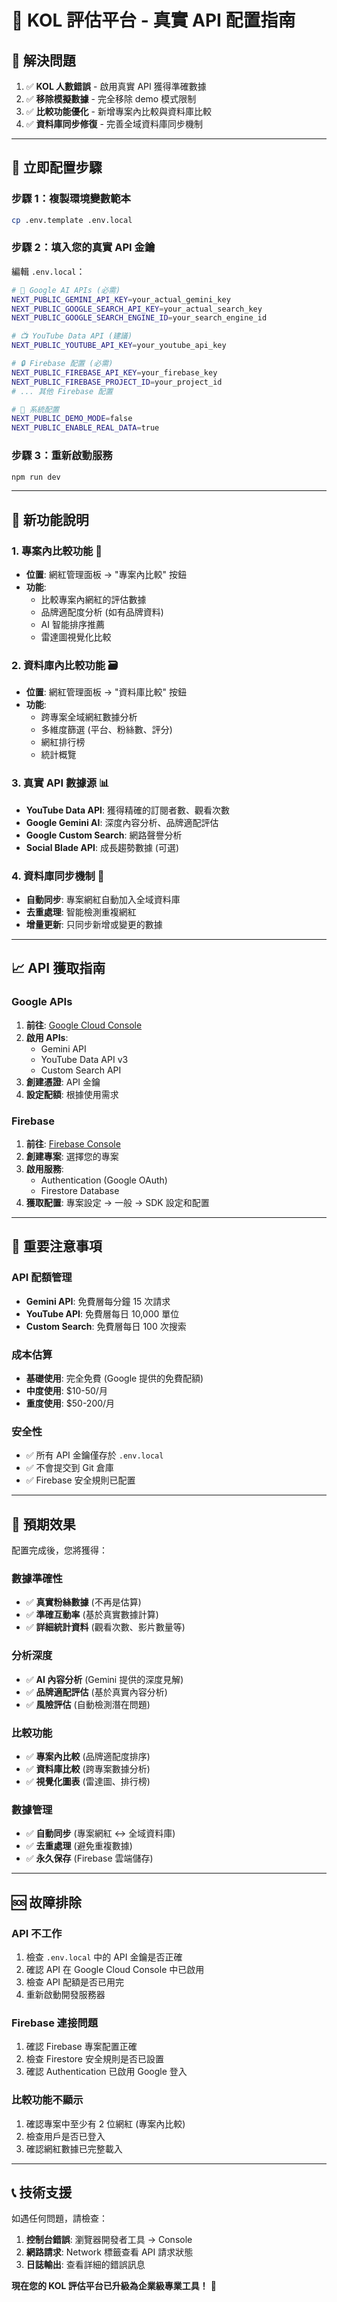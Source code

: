 # 🚀 KOL 評估平台 - 真實 API 配置指南

## 🎯 解決問題

1. ✅ **KOL 人數錯誤** - 啟用真實 API 獲得準確數據
2. ✅ **移除模擬數據** - 完全移除 demo 模式限制  
3. ✅ **比較功能優化** - 新增專案內比較與資料庫比較
4. ✅ **資料庫同步修復** - 完善全域資料庫同步機制

---

## 🔧 立即配置步驟

### 步驟 1：複製環境變數範本
```bash
cp .env.template .env.local
```

### 步驟 2：填入您的真實 API 金鑰

編輯 `.env.local`：

```bash
# 🤖 Google AI APIs (必需)
NEXT_PUBLIC_GEMINI_API_KEY=your_actual_gemini_key
NEXT_PUBLIC_GOOGLE_SEARCH_API_KEY=your_actual_search_key  
NEXT_PUBLIC_GOOGLE_SEARCH_ENGINE_ID=your_search_engine_id

# 📺 YouTube Data API (建議)
NEXT_PUBLIC_YOUTUBE_API_KEY=your_youtube_api_key

# 🔒 Firebase 配置 (必需)
NEXT_PUBLIC_FIREBASE_API_KEY=your_firebase_key
NEXT_PUBLIC_FIREBASE_PROJECT_ID=your_project_id
# ... 其他 Firebase 配置

# 🔧 系統配置  
NEXT_PUBLIC_DEMO_MODE=false
NEXT_PUBLIC_ENABLE_REAL_DATA=true
```

### 步驟 3：重新啟動服務
```bash
npm run dev
```

---

## 🎯 新功能說明

### 1. 專案內比較功能 🎪
- **位置**: 網紅管理面板 → "專案內比較" 按鈕
- **功能**: 
  - 比較專案內網紅的評估數據
  - 品牌適配度分析 (如有品牌資料)
  - AI 智能排序推薦
  - 雷達圖視覺化比較

### 2. 資料庫內比較功能 🗃️
- **位置**: 網紅管理面板 → "資料庫比較" 按鈕
- **功能**:
  - 跨專案全域網紅數據分析
  - 多維度篩選 (平台、粉絲數、評分)
  - 網紅排行榜
  - 統計概覽

### 3. 真實 API 數據源 📊
- **YouTube Data API**: 獲得精確的訂閱者數、觀看次數
- **Google Gemini AI**: 深度內容分析、品牌適配評估
- **Google Custom Search**: 網路聲譽分析
- **Social Blade API**: 成長趨勢數據 (可選)

### 4. 資料庫同步機制 🔄
- **自動同步**: 專案網紅自動加入全域資料庫
- **去重處理**: 智能檢測重複網紅
- **增量更新**: 只同步新增或變更的數據

---

## 📈 API 獲取指南

### Google APIs
1. **前往**: [Google Cloud Console](https://console.cloud.google.com)
2. **啟用 APIs**:
   - Gemini API
   - YouTube Data API v3  
   - Custom Search API
3. **創建憑證**: API 金鑰
4. **設定配額**: 根據使用需求

### Firebase
1. **前往**: [Firebase Console](https://console.firebase.google.com)
2. **創建專案**: 選擇您的專案
3. **啟用服務**:
   - Authentication (Google OAuth)
   - Firestore Database
4. **獲取配置**: 專案設定 → 一般 → SDK 設定和配置

---

## 🚨 重要注意事項

### API 配額管理
- **Gemini API**: 免費層每分鐘 15 次請求
- **YouTube API**: 免費層每日 10,000 單位
- **Custom Search**: 免費層每日 100 次搜索

### 成本估算
- **基礎使用**: 完全免費 (Google 提供的免費配額)
- **中度使用**: $10-50/月
- **重度使用**: $50-200/月

### 安全性
- ✅ 所有 API 金鑰僅存於 `.env.local`
- ✅ 不會提交到 Git 倉庫
- ✅ Firebase 安全規則已配置

---

## 🎉 預期效果

配置完成後，您將獲得：

### 數據準確性
- ✅ **真實粉絲數據** (不再是估算)
- ✅ **準確互動率** (基於真實數據計算)
- ✅ **詳細統計資料** (觀看次數、影片數量等)

### 分析深度
- ✅ **AI 內容分析** (Gemini 提供的深度見解)
- ✅ **品牌適配評估** (基於真實內容分析)
- ✅ **風險評估** (自動檢測潛在問題)

### 比較功能
- ✅ **專案內比較** (品牌適配度排序)
- ✅ **資料庫比較** (跨專案數據分析)
- ✅ **視覺化圖表** (雷達圖、排行榜)

### 數據管理
- ✅ **自動同步** (專案網紅 ↔ 全域資料庫)
- ✅ **去重處理** (避免重複數據)
- ✅ **永久保存** (Firebase 雲端儲存)

---

## 🆘 故障排除

### API 不工作
1. 檢查 `.env.local` 中的 API 金鑰是否正確
2. 確認 API 在 Google Cloud Console 中已啟用
3. 檢查 API 配額是否已用完
4. 重新啟動開發服務器

### Firebase 連接問題
1. 確認 Firebase 專案配置正確
2. 檢查 Firestore 安全規則是否已設置
3. 確認 Authentication 已啟用 Google 登入

### 比較功能不顯示
1. 確認專案中至少有 2 位網紅 (專案內比較)
2. 檢查用戶是否已登入
3. 確認網紅數據已完整載入

---

## 📞 技術支援

如遇任何問題，請檢查：

1. **控制台錯誤**: 瀏覽器開發者工具 → Console
2. **網路請求**: Network 標籤查看 API 請求狀態
3. **日誌輸出**: 查看詳細的錯誤訊息

**現在您的 KOL 評估平台已升級為企業級專業工具！** 🎊